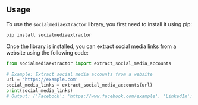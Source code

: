 ## Usage

To use the `socialmediaextractor` library, you first need to install it using pip:

```python
pip install socialmediaextractor
```

Once the library is installed, you can extract social media links from a website using the following code:

```python
from socialmediaextractor import extract_social_media_accounts
```

```python
# Example: Extract social media accounts from a website
url = 'https://example.com'
social_media_links = extract_social_media_accounts(url)
print(social_media_links)
# Output: {'Facebook': 'https://www.facebook.com/example', 'LinkedIn': 'https://www.linkedin.com/company/example/', 'Twitter': 'https://twitter.com/example'}
```
